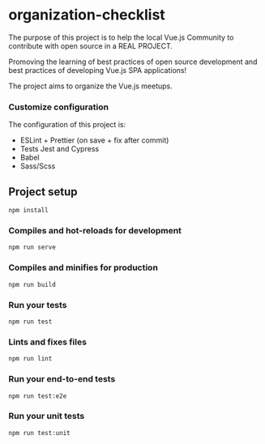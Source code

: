 # organization-checklist
The purpose of this project is to help the local Vue.js Community to contribute with open source in a REAL PROJECT.

Promoving the learning of best practices of open source development and best practices of developing Vue.js SPA applications!

The project aims to organize the Vue.js meetups.

### Customize configuration
The configuration of this project is: 
- ESLint + Prettier (on save + fix after commit)
- Tests Jest and Cypress
- Babel
- Sass/Scss

## Project setup
```
npm install
```

### Compiles and hot-reloads for development
```
npm run serve
```

### Compiles and minifies for production
```
npm run build
```

### Run your tests
```
npm run test
```

### Lints and fixes files
```
npm run lint
```

### Run your end-to-end tests
```
npm run test:e2e
```

### Run your unit tests
```
npm run test:unit
```

